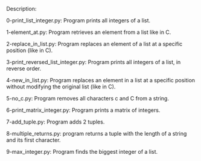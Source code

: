 Description:

0-print_list_integer.py: Program prints all integers of a list.

1-element_at.py: Program retrieves an element from a list like in C.

2-replace_in_list.py: Program replaces an element of a list at a specific position (like in C).

3-print_reversed_list_integer.py: Program prints all integers of a list, in reverse order.

4-new_in_list.py: Program replaces an element in a list at a specific position without modifying the original list (like in C).

5-no_c.py: Program removes all characters c and C from a string.

6-print_matrix_integer.py: Program prints a matrix of integers.

7-add_tuple.py: Program adds 2 tuples.

8-multiple_returns.py: program returns a tuple with the length of a string and its first character.

9-max_integer.py: Program finds the biggest integer of a list.

